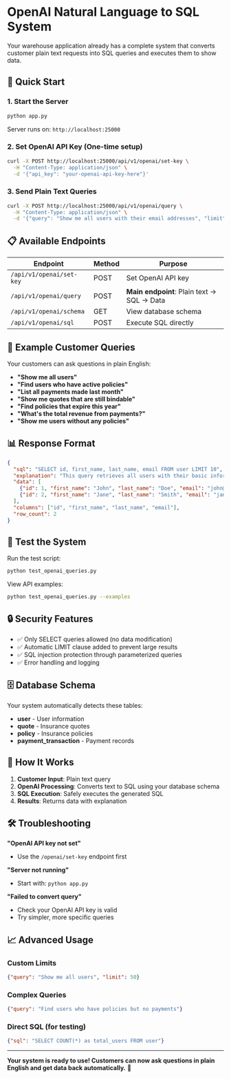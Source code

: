 # OpenAI Natural Language to SQL System

Your warehouse application already has a complete system that converts customer plain text requests into SQL queries and executes them to show data.

## 🚀 Quick Start

### 1. Start the Server
```bash
python app.py
```
Server runs on: `http://localhost:25000`

### 2. Set OpenAI API Key (One-time setup)
```bash
curl -X POST http://localhost:25000/api/v1/openai/set-key \
  -H "Content-Type: application/json" \
  -d '{"api_key": "your-openai-api-key-here"}'
```

### 3. Send Plain Text Queries
```bash
curl -X POST http://localhost:25000/api/v1/openai/query \
  -H "Content-Type: application/json" \
  -d '{"query": "Show me all users with their email addresses", "limit": 10}'
```

## 📋 Available Endpoints

| Endpoint | Method | Purpose |
|----------|--------|---------|
| `/api/v1/openai/set-key` | POST | Set OpenAI API key |
| `/api/v1/openai/query` | POST | **Main endpoint**: Plain text → SQL → Data |
| `/api/v1/openai/schema` | GET | View database schema |
| `/api/v1/openai/sql` | POST | Execute SQL directly |

## 💬 Example Customer Queries

Your customers can ask questions in plain English:

- **"Show me all users"**
- **"Find users who have active policies"**
- **"List all payments made last month"**
- **"Show me quotes that are still bindable"**
- **"Find policies that expire this year"**
- **"What's the total revenue from payments?"**
- **"Show me users without any policies"**

## 📊 Response Format

```json
{
  "sql": "SELECT id, first_name, last_name, email FROM user LIMIT 10",
  "explanation": "This query retrieves all users with their basic information",
  "data": [
    {"id": 1, "first_name": "John", "last_name": "Doe", "email": "john@example.com"},
    {"id": 2, "first_name": "Jane", "last_name": "Smith", "email": "jane@example.com"}
  ],
  "columns": ["id", "first_name", "last_name", "email"],
  "row_count": 2
}
```

## 🧪 Test the System

Run the test script:
```bash
python test_openai_queries.py
```

View API examples:
```bash
python test_openai_queries.py --examples
```

## 🔒 Security Features

- ✅ Only SELECT queries allowed (no data modification)
- ✅ Automatic LIMIT clause added to prevent large results
- ✅ SQL injection protection through parameterized queries
- ✅ Error handling and logging

## 🗄️ Database Schema

Your system automatically detects these tables:
- **user** - User information
- **quote** - Insurance quotes
- **policy** - Insurance policies  
- **payment_transaction** - Payment records

## 🎯 How It Works

1. **Customer Input**: Plain text query
2. **OpenAI Processing**: Converts text to SQL using your database schema
3. **SQL Execution**: Safely executes the generated SQL
4. **Results**: Returns data with explanation

## 🛠️ Troubleshooting

**"OpenAI API key not set"**
- Use the `/openai/set-key` endpoint first

**"Server not running"**
- Start with: `python app.py`

**"Failed to convert query"**
- Check your OpenAI API key is valid
- Try simpler, more specific queries

## 📈 Advanced Usage

### Custom Limits
```json
{"query": "Show me all users", "limit": 50}
```

### Complex Queries
```json
{"query": "Find users who have policies but no payments"}
```

### Direct SQL (for testing)
```json
{"sql": "SELECT COUNT(*) as total_users FROM user"}
```

---

**Your system is ready to use! Customers can now ask questions in plain English and get data back automatically.** 🎉
